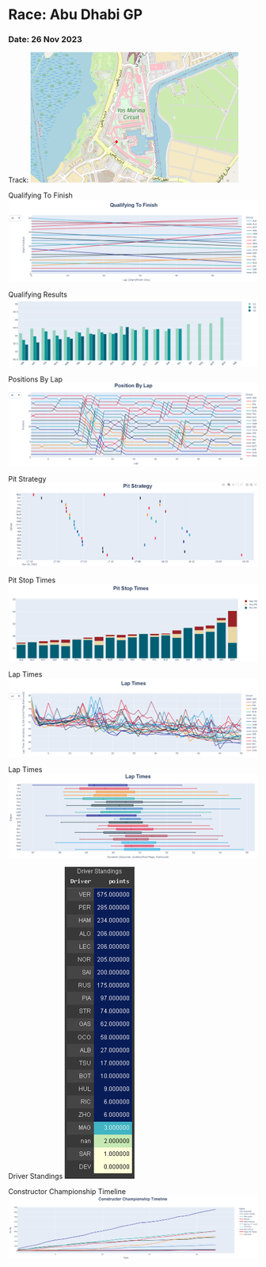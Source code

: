 # Race: Abu Dhabi GP
### Date: 26 Nov 2023

Track:
![Alt text](./f1%202023/assets/Track.png)

Qualifying To Finish
![Alt text](./f1%202023/assets/Qualifying%20To%20Finish.png)

Qualifying Results
![Alt text](./f1%202023/assets/Qualifying%20Results.png)


Positions By Lap
![Alt text](./f1%202023/assets/Positions%20By%20Lap.png)

Pit Strategy
![Alt text](./f1%202023/assets/Pit%20Strategy.png)

Pit Stop Times
![Alt text](./f1%202023/assets/Pit%20Stop%20Times.png)

Lap Times
![Alt text](./f1%202023/assets/Lap%20Times.png)

Lap Times
![Alt text](./f1%202023/assets/Lap%20Times%20-%201.png)

Driver Standings
![Alt text](./f1%202023/assets/Driver%20Standings.png)

Constructor Championship Timeline
![Alt text](./f1%202023/assets/Constructor%20Championship%20Timeline.png)

